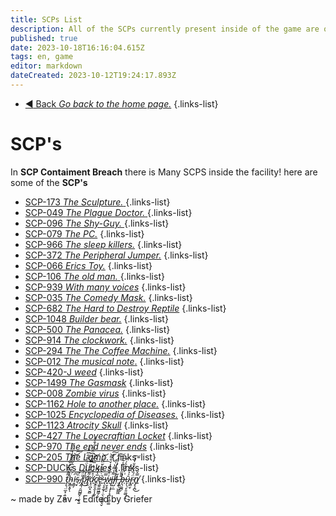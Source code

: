 ```yaml
---
title: SCPs List
description: All of the SCPs currently present inside of the game are on this page.
published: true
date: 2023-10-18T16:16:04.615Z
tags: en, game
editor: markdown
dateCreated: 2023-10-12T19:24:17.893Z
---
```


- [:arrow_backward: Back *Go back to the home page.*](/en/home#single-playerco-op)
{.links-list}
# SCP's
In **SCP Contaiment Breach** there is Many SCPS inside the facility! here are some of the **SCP's**

- [SCP-173 *The Sculpture.* ](/en/game/scps/173)
{.links-list}
- [SCP-049 *The Plague Doctor.* ](/en/game/scps/049)
{.links-list}
- [SCP-096 *The Shy-Guy.* ](/en/game/scps/096)
{.links-list}
- [SCP-079 *The PC.*](/en/game/scps/079)
{.links-list}
- [SCP-966 *The sleep killers.*](/en/game/scps/966)
{.links-list}
- [SCP-372 *The Peripheral Jumper.*](/en/game/scps/372)
{.links-list}
- [SCP-066 *Erics Toy.*](/en/game/scps/066)
{.links-list}
- [SCP-106 *The old man.* ](/en/game/scps/106)
{.links-list}
- [SCP-939 *With many voices*](/en/game/scps/939)
{.links-list} 
- [SCP-035 *The Comedy Mask.*](/en/game/scps/035)
{.links-list}
- [SCP-682 *The Hard to Destroy Reptile*](/en/game/scps/682)
{.links-list}
- [SCP-1048 *Builder bear.*](/en/game/scps/1048)
{.links-list}
- [SCP-500 *The Panacea.*](/en/game/scps/500)
{.links-list}
- [SCP-914 *The clockwork.*](/en/game/scps/914)
{.links-list}
- [SCP-294 *The The Coffee Machine.*](/en/game/scps/294)
{.links-list}
- [SCP-012 *The musical note*.](/en/game/scps/012)
{.links-list}
- [SCP-420-J *weed*](/en/game/scps/420-j)
{.links-list}
- [SCP-1499 *The Gasmask*](/en/game/scps/1499)
{.links-list} 
- [SCP-008 *Zombie virus*](/en/game/scps/008)
{.links-list}
- [SCP-1162 *Hole to another place.*](/en/game/scps/1162)
{.links-list}
- [SCP-1025 *Encyclopedia of Diseases.*](/en/game/scps/1025)
{.links-list} 
- [SCP-1123 *Atrocity Skull*](/en/game/scps/1123)
{.links-list} 
- [SCP-427  *The Lovecraftian Locket*](/en/game/scps/427)
{.links-list}
- [SCP-970 *The end never ends*](/en/game/scps/970)
{.links-list} 
- [SCP-205 *The Lamp.*](/en/game/scps/205)
{.links-list} 
- [SCP-DUCKs *Duckies*](/en/game/scps/ducks)
{.links-list}
- [SCP-990 *t̷̡̞̜̤̲͓̣͍͖̰͌̊͂̑̈́̆̓́̉͗̃̋́̅̕ḧ̴̝̳͙̬͆̓̑̅̌͂̑̃͠͝͠ͅi̴̯̳̦͆̇s̴̜̟̈́͂͗ ̸̧̰̜̯̪̲̻̙̣̮͔͍̎̈́̄p̷̛̐̒̓̀͛̈́̿͋͆̑̑͗͜l̸̨̹̼͌̈́͌̎̿̀̈́͆̈́̋̈́̐͋á̷̛͓̠̪͓̬̻̊̈́̀̀̅͑͆̋͝ç̸͍̱̭͕̩̼̙̅͐́̃̾e̴̢̲͍͇͖͇̗̖͑̇͛̑̌̇̆̈̀͗̈͘̕͝ ̵̢͔̥̲̟̣̤̖̯͈͖̘̬̿ẃ̷̟̮͉̥̮̈̽̆̉̍̍̌̐͌͝͠i̶̡̢̧̡͎͓͍͓͖̫͚͌̾͌̔͑͐l̸̛̦̺̣̼̓̎́̀́̍̎̓͠͠l̵̗̆ ̶̡̨̖̪̖͖͚͖̋̎̋͑̈͒̾͂̚̚͘͠b̶̩̹͚̪̗͑̓́̊̑́ṹ̴̞̖̜̙͈̮̺̜̭̉̃͛̒r̴̢̻̬̈́̏̇̐̌̌̓̒͠n̸̢̙̩̪̿̌͜*](/en/game/scps/990)
{.links-list} 

~ made by Zav
~ Edited by Griefer